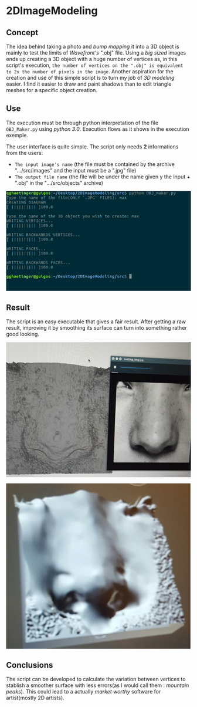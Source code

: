 **2DImageModeling**
===============
Concept
---------------
The idea behind taking a photo and *bump mapping* it into a 3D object is mainly to test the limits of *Wavefront's* ".obj" file. Using a *big sized* images ends up creating a 3D object with a huge number of vertices as, in this script's execution, `the number of vertices on the ".obj" is equivalent to 2x the number of pixels in the image`.
Another aspiration for the creation and use of this simple script is to turn my job of *3D modeling* easier. I find it easier to draw and paint shadows than to edit triangle meshes for a specific object creation.

Use
--------------
The execution must be through python interpretation of the file `OBJ_Maker.py` using *python 3.0*. Execution flows as it shows in the execution exemple.

The user interface is quite simple. The script only needs **2** informations from the users:
* `The input image's name` (the file must be contained by the archive ".../src/images" and the input must be a ".jpg" file)
* `The output file name` (the file will be under the name given y the input + ".obj" in the ".../src/objects" archive)

![UI](https://github.com/GuilhermeHaetinger/2DImageModeling/blob/master/UI_exemple.png "UI")

Result
--------------
The script is an easy executable that gives a fair result. After getting a raw result, improving it by smoothing its surface can turn into something rather good looking.

![Raw Result (left - result, right - picture used)](https://github.com/GuilhermeHaetinger/2DImageModeling/blob/master/raw-nose.jpeg "Raw nose")

![Improved Result](https://github.com/GuilhermeHaetinger/2DImageModeling/blob/master/good-nose.jpeg "Improved nose")

Conclusions
--------------
The script can be developed to calculate the variation between vertices to stablish a smoother surface with less errors(as I would call them : *mountain peaks*). This could lead to a actually *market worthy* software for artist(mostly 2D artists).

